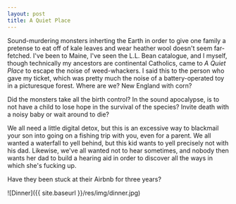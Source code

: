 ```yaml
---
layout: post
title: A Quiet Place
---
```


Sound-murdering monsters inherting the Earth in order to give one family a pretense to eat off of kale leaves and wear heather wool doesn't seem far-fetched. I've been to Maine, I've seen the L.L. Bean catalogue, and I myself, though technically my ancestors are continental Catholics, came to *A Quiet Place* to escape the noise of weed-whackers. I said this to the person who gave my ticket, which was pretty much the noise of a battery-operated toy in a picturesque forest. Where are we? New England with corn?

Did the monsters take all the birth control? In the sound apocalypse, is to not have a child to lose hope in the survival of the species? Invite death with a noisy baby or wait around to die?

We all need a little digital detox, but this is an excessive way to blackmail your son into going on a fishing trip with you, even for a parent. We all wanted a waterfall to yell behind, but this kid wants to yell precisely not with his dad. Likewise, we've all wanted not to hear sometimes, and nobody then wants her dad to build a hearing aid in order to discover all the ways in which she's fucking up.

Have they been stuck at their Airbnb for three years?

![Dinner]({{ site.baseurl }}/res/img/dinner.jpg)
